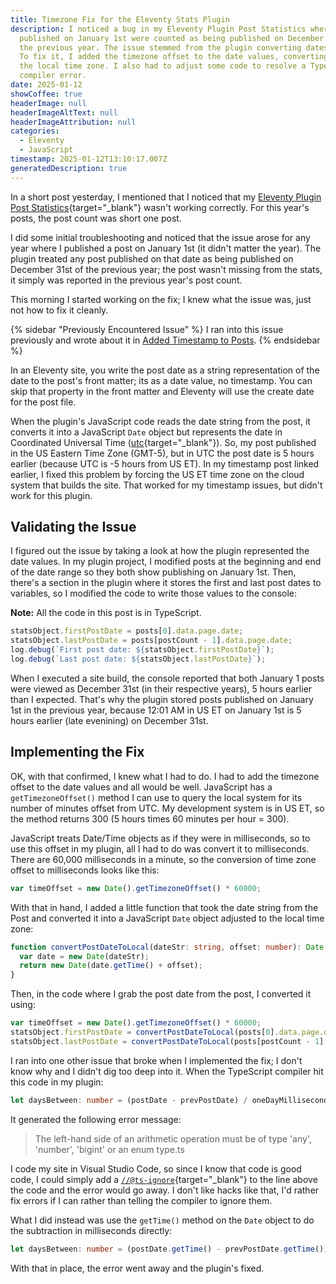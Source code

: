 ```yaml
---
title: Timezone Fix for the Eleventy Stats Plugin
description: I noticed a bug in my Eleventy Plugin Post Statistics where posts
  published on January 1st were counted as being published on December 31st of
  the previous year. The issue stemmed from the plugin converting dates to UTC.
  To fix it, I added the timezone offset to the date values, converting them to
  the local time zone. I also had to adjust some code to resolve a TypeScript
  compiler error.
date: 2025-01-12
showCoffee: true
headerImage: null
headerImageAltText: null
headerImageAttribution: null
categories:
  - Eleventy
  - JavaScript  
timestamp: 2025-01-12T13:10:17.007Z
generatedDescription: true
---
```


In a short post yesterday, I mentioned that I noticed that my [Eleventy Plugin Post Statistics](https://github.com/johnwargo/eleventy-plugin-post-stats){target="_blank"} wasn't working correctly. For this year's posts, the post count was short one post. 

I did some initial troubleshooting and noticed that the issue arose for any year where I published a post on January 1st (it didn't matter the year). The plugin treated any post published on that date as being published on December 31st of the previous year; the post wasn't missing from the stats, it simply was reported in the previous year's post count.  

This morning I started working on the fix; I knew what the issue was, just not how to fix it cleanly.

{% sidebar "Previously Encountered Issue" %}
I ran into this issue previously and wrote about it in <a href="/posts/2024/added-timestamp-to-posts/">Added Timestamp to Posts</a>. 
{% endsidebar %}

In an Eleventy site, you write the post date as a string representation of the date to the post's front matter; its as a date value, no timestamp. You can skip that property in the front matter and Eleventy will use the create date for the post file.

When the plugin's JavaScript code reads the date string from the post, it converts it into a JavaScript `Date` object but represents the date in Coordinated Universal Time ([utc](https://en.wikipedia.org/wiki/Coordinated_Universal_Time){target="_blank"}). So, my post published in the US Eastern Time Zone (GMT-5), but in UTC the post date is 5 hours earlier (because UTC is -5 hours from US ET). In my timestamp post linked earlier, I fixed this problem by forcing the US ET time zone on the cloud system that builds the site. That worked for my timestamp issues, but didn't work for this plugin.

## Validating the Issue

I figured out the issue by taking a look at how the plugin represented the date values. In my plugin project, I modified posts at the beginning and end of the date range so they both show publishing on January 1st. Then, there's a section in the plugin where it stores the first and last post dates to variables, so I modified the code to write those values to the console:

**Note:** All the code in this post is in TypeScript.

```typescript
statsObject.firstPostDate = posts[0].data.page.date;
statsObject.lastPostDate = posts[postCount - 1].data.page.date;  
log.debug(`First post date: ${statsObject.firstPostDate}`);
log.debug(`Last post date: ${statsObject.lastPostDate}`);
```

When I executed a site build, the console reported that both January 1 posts were viewed as December 31st (in their respective years), 5 hours earlier than I expected. That's why the plugin stored posts published on January 1st in the previous year, because 12:01 AM in US ET on January 1st is 5 hours earlier (late evenining) on December 31st.

## Implementing the Fix

OK, with that confirmed, I knew what I had to do. I had to add the timezone offset to the date values and all would be well. JavaScript has a `getTimezoneOffset()` method I can use to query the local system for its number of minutes offset from UTC. My development system is in US ET, so the method returns 300 (5 hours times 60 minutes per hour = 300). 

JavaScript treats Date/Time objects as if they were in milliseconds, so to use this offset in my plugin, all I had to do was convert it to milliseconds. There are 60,000 milliseconds in a minute, so the conversion of time zone offset to milliseconds looks like this:

```typescript
var timeOffset = new Date().getTimezoneOffset() * 60000;
```

With that in hand, I added a little function that took the date string from the Post and converted it into a JavaScript `Date` object adjusted to the local time zone:

```typescript
function convertPostDateToLocal(dateStr: string, offset: number): Date {
  var date = new Date(dateStr);
  return new Date(date.getTime() + offset);
}
```

Then, in the code where I grab the post date from the post, I converted it using:

```typescript
var timeOffset = new Date().getTimezoneOffset() * 60000;
statsObject.firstPostDate = convertPostDateToLocal(posts[0].data.page.date, timeOffset);
statsObject.lastPostDate = convertPostDateToLocal(posts[postCount - 1].data.page.date, timeOffset);
```

I ran into one other issue that broke when I implemented the fix; I don't know why and I didn't dig too deep into it. When the TypeScript compiler hit this code in my plugin:

```typescript
let daysBetween: number = (postDate - prevPostDate) / oneDayMilliseconds;
```

It generated the following error message:

> The left-hand side of an arithmetic operation must be of type 'any', 'number', 'bigint' or an enum type.ts

I code my site in Visual Studio Code, so since I know that code is good code, I could simply add a [`//@ts-ignore`](https://typescriptlang.org/docs/handbook/release-notes/typescript-2-6.html#suppress-errors-in-ts-files-using--ts-ignore-comments){target="_blank"} to the line above the code and the error would go away. I don't like hacks like that, I'd rather fix errors if I can rather than telling the compiler to ignore them. 

What I did instead was use the `getTime()` method on the `Date` object to do the subtraction in milliseconds directly:

```typescript
let daysBetween: number = (postDate.getTime() - prevPostDate.getTime()) / oneDayMilliseconds;
```

With that in place, the error went away and the plugin's fixed.

